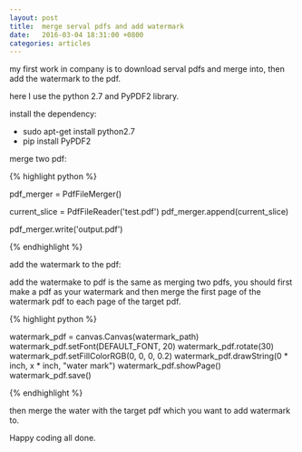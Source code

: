 ```yaml
---
layout: post
title:  merge serval pdfs and add watermark
date:   2016-03-04 18:31:00 +0800
categories: articles
---
```


my first work in company is to download serval pdfs and merge into, then add
the watermark to the pdf.

here I use the python 2.7 and PyPDF2 library.

install the dependency:

+ sudo apt-get install python2.7
+ pip install PyPDF2

merge two pdf:

{% highlight python %}

pdf_merger = PdfFileMerger()

current_slice = PdfFileReader('test.pdf')
pdf_merger.append(current_slice)

pdf_merger.write('output.pdf')

{% endhighlight %}

add the watermark to the pdf:

add the watermake to pdf is the same as merging two pdfs, you should first make
a pdf as your watermark and then merge the first page of the watermark pdf to
each page of the target pdf.

{% highlight python %}

watermark_pdf = canvas.Canvas(watermark_path)
watermark_pdf.setFont(DEFAULT_FONT, 20)
watermark_pdf.rotate(30)
watermark_pdf.setFillColorRGB(0, 0, 0, 0.2)
watermark_pdf.drawString(0 * inch, x * inch, "water mark")
watermark_pdf.showPage()
watermark_pdf.save()

{% endhighlight %}

then merge the water with the target pdf which you want to add watermark to.

Happy coding all done.
